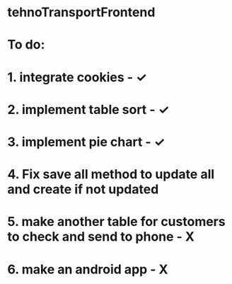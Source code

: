# tehnoTransportFrontend

# To do:

# 1. integrate cookies - ✓

# 2. implement table sort - ✓

# 3. implement pie chart - ✓

# 4. Fix save all method to update all and create if not updated

# 5. make another table for customers to check and send to phone - X

# 6. make an android app - X
